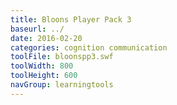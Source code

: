 ```yaml
---
title: Bloons Player Pack 3
baseurl: ../
date: 2016-02-20
categories: cognition communication
toolFile: bloonspp3.swf
toolWidth: 800
toolHeight: 600
navGroup: learningtools
---
```

